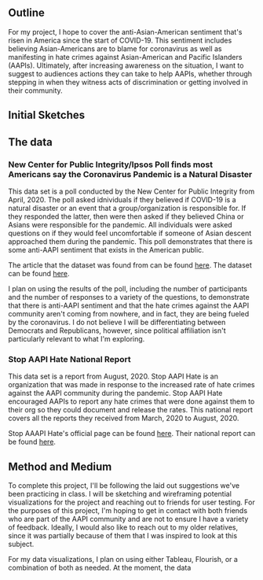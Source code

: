 ## Outline 

For my project, I hope to cover the anti-Asian-American sentiment that's risen in America since the start of COVID-19. This sentiment includes believing Asian-Americans are to blame for coronavirus as well as manifesting in hate crimes against Asian-American and Pacific Islanders (AAPIs). Ultimately, after increasing awareness on the situation, I want to suggest to audiences actions they can take to help AAPIs, whether through stepping in when they witness acts of discrimination or getting involved in their community. 

## Initial Sketches 

## The data 

### New Center for Public Integrity/Ipsos Poll finds most Americans say the Coronavirus Pandemic is a Natural Disaster 

This data set is a poll conducted by the New Center for Public Integrity from April, 2020. The poll asked idnividuals if they believed if COVID-19 is a natural disaster or an event that a group/organization is responsible for. If they responded the latter, then were then asked if they believed China or Asians were responsible for the pandemic. All individuals were asked questions on if they would feel uncomfortable if someone of Asian descent approached them during the pandemic. This poll demonstrates that there is some anti-AAPI sentiment that exists in the American public. 

The article that the dataset was found from can be found [here](https://www.ipsos.com/en-us/news-polls/center-for-public-integrity-poll-2020). The dataset can be found [here](https://www.ipsos.com/sites/default/files/ct/news/documents/2020-04/topline-center-for-public-integrity-042820.pdf). 

I plan on using the results of the poll, including the number of participants and the number of responses to a variety of the questions, to demonstrate that there is anti-AAPI sentiment and that the hate crimes against the AAPI community aren't coming from nowhere, and in fact, they are being fueled by the coronavirus. I do not believe I will be differentiating between Democrats and Republicans, however, since political affiliation isn't particularly relevant to what I'm exploring. 

### Stop AAPI Hate National Report 

This data set is a report from August, 2020. Stop AAPI Hate is an organization that was made in response to the increased rate of hate crimes against the AAPI community during the pandemic. Stop AAPI Hate encouraged AAPIs to report any hate crimes that were done against them to their org so they could document and release the rates. This national report covers all the reports they received from March, 2020 to August, 2020. 

Stop AAAPI Hate's official page can be found [here](https://stopaapihate.org/). Their national report can be found [here](https://secureservercdn.net/104.238.69.231/a1w.90d.myftpupload.com/wp-content/uploads/2020/10/Stop_AAPI_Hate_National_Report_200805.pdf). 



## Method and Medium 

To complete this project, I'll be following the laid out suggestions we've been practicing in class. I will be sketching and wireframing potential visualizations for the project and reaching out to friends for user testing. For the purposes of this project, I'm hoping to get in contact with both friends who are part of the AAPI community and are not to ensure I have a variety of feedback. Ideally, I would also like to reach out to my older relatives, since it was partially because of them that I was inspired to look at this subject. 

For my data visualizations, I plan on using either Tableau, Flourish, or a combination of both as needed. At the moment, the data 
